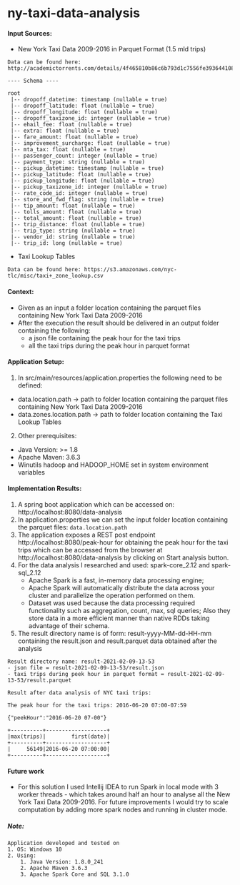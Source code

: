 # ny-taxi-data-analysis

#### Input Sources:

- New York Taxi Data 2009-2016 in Parquet Format (1.5 mld trips)

```
Data can be found here: http://academictorrents.com/details/4f465810b86c6b793d1c7556fe3936441081992e

---- Schema ----

root
 |-- dropoff_datetime: timestamp (nullable = true)
 |-- dropoff_latitude: float (nullable = true)
 |-- dropoff_longitude: float (nullable = true)
 |-- dropoff_taxizone_id: integer (nullable = true)
 |-- ehail_fee: float (nullable = true)
 |-- extra: float (nullable = true)
 |-- fare_amount: float (nullable = true)
 |-- improvement_surcharge: float (nullable = true)
 |-- mta_tax: float (nullable = true)
 |-- passenger_count: integer (nullable = true)
 |-- payment_type: string (nullable = true)
 |-- pickup_datetime: timestamp (nullable = true)
 |-- pickup_latitude: float (nullable = true)
 |-- pickup_longitude: float (nullable = true)
 |-- pickup_taxizone_id: integer (nullable = true)
 |-- rate_code_id: integer (nullable = true)
 |-- store_and_fwd_flag: string (nullable = true)
 |-- tip_amount: float (nullable = true)
 |-- tolls_amount: float (nullable = true)
 |-- total_amount: float (nullable = true)
 |-- trip_distance: float (nullable = true)
 |-- trip_type: string (nullable = true)
 |-- vendor_id: string (nullable = true)
 |-- trip_id: long (nullable = true)
```

-  Taxi Lookup Tables
```
Data can be found here: https://s3.amazonaws.com/nyc-tlc/misc/taxi+_zone_lookup.csv
```
#### Context:

- Given as an input a folder location containing the parquet files containing New York Taxi Data 2009-2016
- After the execution the result should be delivered in an output folder containing the following:
    - a json file containing the peak hour for the taxi trips
    - all the taxi trips during the peak hour in parquet format
  
#### Application Setup:

1. In src/main/resources/application.properties the following need to be defined:
- data.location.path -> path to folder location containing the parquet files containing New York Taxi Data 2009-2016
- data.zones.location.path -> path to folder location containing the Taxi Lookup Tables

2. Other prerequisites:
- Java Version: >= 1.8
- Apache Maven: 3.6.3
- Winutils hadoop and HADOOP_HOME set in system environment variables
    
#### Implementation Results:

1. A spring boot application which can be accessed on: http://localhost:8080/data-analysis
2. In application.properties we can set the input folder location containing the parquet files: ``` data.location.path ```
3. The application exposes a REST post endpoint http://localhost:8080/peak-hour for obtaining the peak hour for the taxi trips 
which can be accessed from the browser at http://localhost:8080/data-analysis by clicking on Start analysis button.
3. For the data analysis I researched and used: spark-core_2.12 and spark-sql_2.12
    - Apache Spark is a fast, in-memory data processing engine; 
    - Apache Spark will automatically distribute the data across your cluster and parallelize the operation performed on them.
    - Dataset was used because the data processing required functionality such as 
    aggregation, count, max, sql queries; Also they store data in a more efficient manner than native RDDs taking
    advantage of their schema.  
4. The result directory name is of form: result-yyyy-MM-dd-HH-mm containing the result.json and result.parquet data obtained after the analysis
```
Result directory name: result-2021-02-09-13-53
- json file = result-2021-02-09-13-53/result.json
- taxi trips during peek hour in parquet format = result-2021-02-09-13-53/result.parquet 

Result after data analysis of NYC taxi trips:

The peak hour for the taxi trips: 2016-06-20 07:00-07:59

{"peekHour":"2016-06-20 07-00"}

+----------+-------------------+
|max(trips)|        first(date)|
+----------+-------------------+
|     56149|2016-06-20 07:00:00|
+----------+-------------------+

```

#### Future work

- For this solution I used Intellij IDEA to run Spark in local mode with 3 worker threads - which takes around half an hour to analyse all the New York Taxi Data 2009-2016. 
For future improvements I would try to scale computation by adding more spark nodes and running in cluster mode.


##### Note:
    Application developed and tested on
    1. OS: Windows 10
    2. Using: 
        1. Java Version: 1.8.0_241
        2. Apache Maven 3.6.3
        3. Apache Spark Core and SQL 3.1.0
